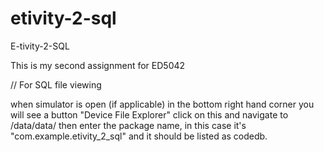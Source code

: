 # etivity-2-sql
E-tivity-2-SQL


This is my second assignment for ED5042

// For SQL file viewing

when simulator is open (if applicable) in the bottom right hand corner you will see a button "Device File Explorer" click on this and navigate to /data/data/ then enter the package name, in this case it's "com.example.etivity_2_sql" and it should be listed as codedb.
